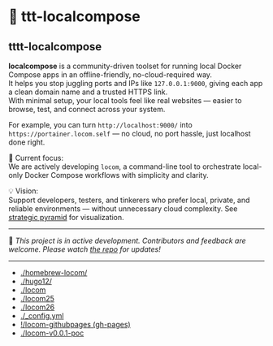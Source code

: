 # 🚧 ttt-localcompose

## tttt-localcompose

**localcompose** is a community-driven toolset for running local Docker Compose apps in an offline-friendly, no-cloud-required way.  
It helps you stop juggling ports and IPs like `127.0.0.1:9000`, giving each app a clean domain name and a trusted HTTPS link.  
With minimal setup, your local tools feel like real websites — easier to browse, test, and connect across your system.

For example, you can turn `http://localhost:9000/` into `https://portainer.locom.self` — no cloud, no port hassle, just localhost done right.

🔧 Current focus:  
We are actively developing `locom`, a command-line tool to orchestrate local-only Docker Compose workflows with simplicity and clarity.

💡 Vision:  
Support developers, testers, and tinkerers who prefer local, private, and reliable environments — without unnecessary cloud complexity. See [strategic pyramid](../docs/strategic-pyramid.md) for visualization.

---

📌 _This project is in active development. Contributors and feedback are welcome. Please watch [the repo](https://github.com/localcompose/locom) for updates!_

---

* [./homebrew-locom/](./homebrew-locom)
* [./hugo12/](./hugo12)
* [./locom](./locom)
* [./locom25](./locom25)
* [./locom26](./locom26)
* [./_config.yml](./_config.yml)
* [!/locom-githubpages (gh-pages)](./locom-githubpages)
* [./locom-v0.0.1-poc](./locom-v0.0.1-poc)
